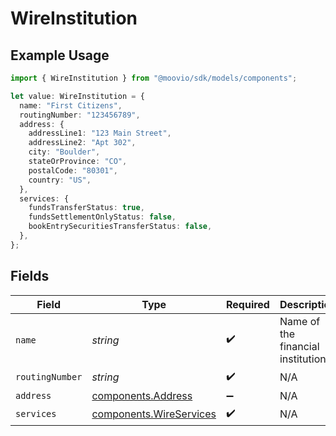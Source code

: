 # WireInstitution

## Example Usage

```typescript
import { WireInstitution } from "@moovio/sdk/models/components";

let value: WireInstitution = {
  name: "First Citizens",
  routingNumber: "123456789",
  address: {
    addressLine1: "123 Main Street",
    addressLine2: "Apt 302",
    city: "Boulder",
    stateOrProvince: "CO",
    postalCode: "80301",
    country: "US",
  },
  services: {
    fundsTransferStatus: true,
    fundsSettlementOnlyStatus: false,
    bookEntrySecuritiesTransferStatus: false,
  },
};
```

## Fields

| Field                                                              | Type                                                               | Required                                                           | Description                                                        | Example                                                            |
| ------------------------------------------------------------------ | ------------------------------------------------------------------ | ------------------------------------------------------------------ | ------------------------------------------------------------------ | ------------------------------------------------------------------ |
| `name`                                                             | *string*                                                           | :heavy_check_mark:                                                 | Name of the financial institution.                                 | First Citizens                                                     |
| `routingNumber`                                                    | *string*                                                           | :heavy_check_mark:                                                 | N/A                                                                | 123456789                                                          |
| `address`                                                          | [components.Address](../../models/components/address.md)           | :heavy_minus_sign:                                                 | N/A                                                                |                                                                    |
| `services`                                                         | [components.WireServices](../../models/components/wireservices.md) | :heavy_check_mark:                                                 | N/A                                                                |                                                                    |